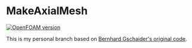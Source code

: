 # MakeAxialMesh

[![OpenFOAM version](https://img.shields.io/badge/OpenFOAM-7-brightgreen)](https://github.com/OpenFOAM/OpenFOAM-7)

This is my personal branch based on [Bernhard Gschaider's original code](http://openfoamwiki.net/index.php/Contrib_MakeAxialMesh).
